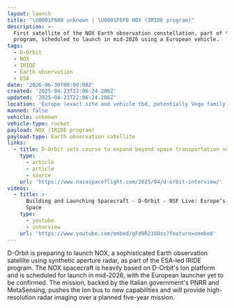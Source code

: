 ```yaml
---
layout: launch
title: "\U0001F680 unknown | \U0001F6F0 NOX (IRIDE program)"
description: >-
  First satellite of the NOX Earth observation constellation, part of the IRIDE
  program, scheduled to launch in mid-2026 using a European vehicle.
tags:
  - D-Orbit
  - NOX
  - IRIDE
  - Earth observation
  - ESA
date: '2026-06-30T00:00:00Z'
created: '2025-04-23T22:06:24.206Z'
updated: '2025-04-23T22:06:24.206Z'
location: 'Europe (exact site and vehicle tbd, potentially Vega family)'
manned: false
vehicle: unknown
vehicle-type: rocket
payload: NOX (IRIDE program)
payload-type: Earth observation satellite
links:
  - title: D-Orbit sets course to expand beyond space transportation services
    type:
      - article
      - article
      - source
    url: 'https://www.nasaspaceflight.com/2025/04/d-orbit-interview/'
videos:
  - title: >-
      Building and Launching Spacecraft - D-Orbit - NSF Live: Europe’s Future in
      Space
    type:
      - youtube
      - interview
    url: 'https://www.youtube.com/embed/gFd9R238Oss?feature=oembed'
---
```

D-Orbit is preparing to launch NOX, a sophisticated Earth observation satellite using synthetic aperture radar, as part of the ESA-led IRIDE program. The NOX spacecraft is heavily based on D-Orbit's Ion platform and is scheduled for launch in mid-2026, with the European launcher yet to be confirmed. The mission, backed by the Italian government's PNRR and MetaSensing, pushes the Ion bus to new capabilities and will provide high-resolution radar imaging over a planned five-year mission.
